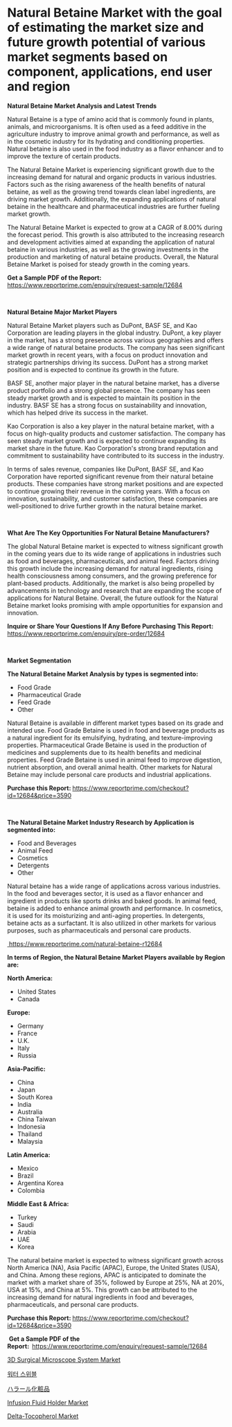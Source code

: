 <p><h1>Natural Betaine Market with the goal of estimating the market size and future growth potential of various market segments based on component, applications, end user and region</h1></p><p><strong>Natural Betaine Market Analysis and Latest Trends</strong></p>
<p><p>Natural Betaine is a type of amino acid that is commonly found in plants, animals, and microorganisms. It is often used as a feed additive in the agriculture industry to improve animal growth and performance, as well as in the cosmetic industry for its hydrating and conditioning properties. Natural betaine is also used in the food industry as a flavor enhancer and to improve the texture of certain products.</p><p>The Natural Betaine Market is experiencing significant growth due to the increasing demand for natural and organic products in various industries. Factors such as the rising awareness of the health benefits of natural betaine, as well as the growing trend towards clean label ingredients, are driving market growth. Additionally, the expanding applications of natural betaine in the healthcare and pharmaceutical industries are further fueling market growth.</p><p>The Natural Betaine Market is expected to grow at a CAGR of 8.00% during the forecast period. This growth is also attributed to the increasing research and development activities aimed at expanding the application of natural betaine in various industries, as well as the growing investments in the production and marketing of natural betaine products. Overall, the Natural Betaine Market is poised for steady growth in the coming years.</p></p>
<p><strong>Get a Sample PDF of the Report:&nbsp;</strong> <a href="https://www.reportprime.com/enquiry/request-sample/12684">https://www.reportprime.com/enquiry/request-sample/12684</a></p>
<p>&nbsp;</p>
<p><strong>Natural Betaine Major Market Players</strong></p>
<p><p>Natural Betaine Market players such as DuPont, BASF SE, and Kao Corporation are leading players in the global industry. DuPont, a key player in the market, has a strong presence across various geographies and offers a wide range of natural betaine products. The company has seen significant market growth in recent years, with a focus on product innovation and strategic partnerships driving its success. DuPont has a strong market position and is expected to continue its growth in the future.</p><p>BASF SE, another major player in the natural betaine market, has a diverse product portfolio and a strong global presence. The company has seen steady market growth and is expected to maintain its position in the industry. BASF SE has a strong focus on sustainability and innovation, which has helped drive its success in the market.</p><p>Kao Corporation is also a key player in the natural betaine market, with a focus on high-quality products and customer satisfaction. The company has seen steady market growth and is expected to continue expanding its market share in the future. Kao Corporation's strong brand reputation and commitment to sustainability have contributed to its success in the industry.</p><p>In terms of sales revenue, companies like DuPont, BASF SE, and Kao Corporation have reported significant revenue from their natural betaine products. These companies have strong market positions and are expected to continue growing their revenue in the coming years. With a focus on innovation, sustainability, and customer satisfaction, these companies are well-positioned to drive further growth in the natural betaine market.</p></p>
<p>&nbsp;</p>
<p><strong>What Are The Key Opportunities For Natural Betaine Manufacturers?</strong></p>
<p><p>The global Natural Betaine market is expected to witness significant growth in the coming years due to its wide range of applications in industries such as food and beverages, pharmaceuticals, and animal feed. Factors driving this growth include the increasing demand for natural ingredients, rising health consciousness among consumers, and the growing preference for plant-based products. Additionally, the market is also being propelled by advancements in technology and research that are expanding the scope of applications for Natural Betaine. Overall, the future outlook for the Natural Betaine market looks promising with ample opportunities for expansion and innovation.</p></p>
<p><strong>Inquire or Share Your Questions If Any Before Purchasing This Report:</strong> <a href="https://www.reportprime.com/enquiry/pre-order/12684">https://www.reportprime.com/enquiry/pre-order/12684</a></p>
<p>&nbsp;</p>
<p><strong>Market Segmentation</strong></p>
<p><strong>The Natural Betaine Market Analysis by types is segmented into:</strong></p>
<p><ul><li>Food Grade</li><li>Pharmaceutical Grade</li><li>Feed Grade</li><li>Other</li></ul></p>
<p><p>Natural Betaine is available in different market types based on its grade and intended use. Food Grade Betaine is used in food and beverage products as a natural ingredient for its emulsifying, hydrating, and texture-improving properties. Pharmaceutical Grade Betaine is used in the production of medicines and supplements due to its health benefits and medicinal properties. Feed Grade Betaine is used in animal feed to improve digestion, nutrient absorption, and overall animal health. Other markets for Natural Betaine may include personal care products and industrial applications.</p></p>
<p><strong>Purchase this Report:&nbsp;</strong><a href="https://www.reportprime.com/checkout?id=12684&price=3590">https://www.reportprime.com/checkout?id=12684&price=3590</a></p>
<p>&nbsp;</p>
<p><strong>The Natural Betaine Market Industry Research by Application is segmented into:</strong></p>
<p><ul><li>Food and Beverages</li><li>Animal Feed</li><li>Cosmetics</li><li>Detergents</li><li>Other</li></ul></p>
<p><p>Natural betaine has a wide range of applications across various industries. In the food and beverages sector, it is used as a flavor enhancer and ingredient in products like sports drinks and baked goods. In animal feed, betaine is added to enhance animal growth and performance. In cosmetics, it is used for its moisturizing and anti-aging properties. In detergents, betaine acts as a surfactant. It is also utilized in other markets for various purposes, such as pharmaceuticals and personal care products.</p></p>
<p><a href="https://www.reportprime.com/natural-betaine-r12684">&nbsp;https://www.reportprime.com/natural-betaine-r12684</a></p>
<p><strong>In terms of Region, the Natural Betaine Market Players available by Region are:</strong></p>
<p>
    <p> <strong> North America: </strong>
        <ul>
            <li>United States</li>
            <li>Canada</li>
        </ul>
        </p> 
    <p> <strong> Europe: </strong>
        <ul>
            <li>Germany</li>
            <li>France</li>
            <li>U.K.</li>
            <li>Italy</li>
            <li>Russia</li>
        </ul>
        </p> 
    <p> <strong> Asia-Pacific: </strong>
        <ul>
            <li>China</li>
            <li>Japan</li>
            <li>South Korea</li>
            <li>India</li>
            <li>Australia</li>
            <li>China Taiwan</li>
            <li>Indonesia</li>
            <li>Thailand</li>
            <li>Malaysia</li>
        </ul>
        </p> 
    <p> <strong> Latin America: </strong>
        <ul>
            <li>Mexico</li>
            <li>Brazil</li>
            <li>Argentina Korea</li>
            <li>Colombia</li>
        </ul>
        </p> 
    <p> <strong> Middle East & Africa: </strong>
        <ul>
            <li>Turkey</li>
            <li>Saudi</li>
            <li>Arabia</li>
            <li>UAE</li>
            <li>Korea</li>
        </ul>
    </p>
    </p>
<p><p>The natural betaine market is expected to witness significant growth across North America (NA), Asia Pacific (APAC), Europe, the United States (USA), and China. Among these regions, APAC is anticipated to dominate the market with a market share of 35%, followed by Europe at 25%, NA at 20%, USA at 15%, and China at 5%. This growth can be attributed to the increasing demand for natural ingredients in food and beverages, pharmaceuticals, and personal care products.</p></p>
<p><strong>Purchase this Report: </strong><a href="https://www.reportprime.com/checkout?id=12684&price=3590">https://www.reportprime.com/checkout?id=12684&price=3590</a></p>
<p>&nbsp;<strong>Get a Sample PDF of the Report:&nbsp;&nbsp;</strong><a href="https://www.reportprime.com/enquiry/request-sample/12684">https://www.reportprime.com/enquiry/request-sample/12684</a></p>
<p><strong></strong></p>
<p><p><a href="https://issuu.com/reportprime-2/docs/3d-surgical-microscope-system-market-size-2030.ppt">3D Surgical Microscope System Market</a></p><p><a href="https://medium.com/@delaneywill28/%EB%AC%BC-%EC%8A%A4%EC%9C%84%EB%B8%94-%EC%8B%9C%EC%9E%A5%EC%9D%98-%EC%8B%AC%EC%B8%B5-%EC%A1%B0%EC%82%AC-%EB%8F%99%ED%96%A5-%EC%8B%9C%EC%9E%A5-%EC%84%B8%EB%B6%84%ED%99%94-%EB%B0%8F-%EA%B2%BD%EC%9F%81-%EB%B6%84%EC%84%9D-cdb8b2da8d30">워터 스위블</a></p><p><a href="https://medium.com/@tinm5qterney/%E3%82%B0%E3%83%AD%E3%83%BC%E3%83%90%E3%83%AB%E3%83%8F%E3%83%A9%E3%83%AB%E3%82%B3%E3%82%B9%E3%83%A1%E3%83%86%E3%82%A3%E3%83%83%E3%82%AF%E8%A3%BD%E5%93%81%E3%81%AE%E5%B8%82%E5%A0%B4%E8%A6%8F%E6%A8%A1%E3%81%AF-%E7%94%A3%E6%A5%AD%E3%81%AE%E4%BA%88%E6%B8%AC%E3%81%AB%E3%82%88%E3%82%8C%E3%81%B0-2024%E5%B9%B4%E3%81%8B%E3%82%892031%E5%B9%B4%E3%81%BE%E3%81%A7%E3%81%AB10-4-%E3%81%AE%E5%B9%B4%E5%B9%B3%E5%9D%87%E6%88%90%E9%95%B7%E7%8E%87%E3%82%92%E7%B5%8C%E9%A8%93%E3%81%99%E3%82%8B%E8%A6%8B%E8%BE%BC%E3%81%BF%E3%81%A7%E3%81%99-bb9b99cb45ee">ハラール化粧品</a></p><p><a href="https://issuu.com/reportprime-2/docs/infusion-fluid-holder-market-size-2030.pptx">Infusion Fluid Holder Market</a></p><p><a href="https://medium.com/@bradleyills65767/delta-tocopherol-market-share-size-trends-industry-analysis-report-by-application-animal-ea4396ccb552">Delta-Tocopherol Market</a></p></p>